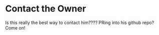 # Contact the Owner

Is this really the best way to contact him???? PRing into his github repo? Come on!
